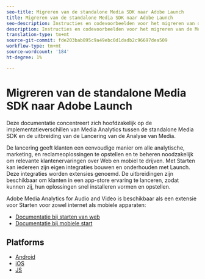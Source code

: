 ```yaml
---
seo-title: Migreren van de standalone Media SDK naar Adobe Launch
title: Migreren van de standalone Media SDK naar Adobe Launch
seo-description: Instructies en codevoorbeelden voor het migreren van de Media SDK naar Launch.
description: Instructies en codevoorbeelden voor het migreren van de Media SDK naar Launch.
translation-type: tm+mt
source-git-commit: fde203bab895c9a49ebc0d1dadb2c96697dea509
workflow-type: tm+mt
source-wordcount: '184'
ht-degree: 1%

---
```



# Migreren van de standalone Media SDK naar Adobe Launch

Deze documentatie concentreert zich hoofdzakelijk op de implementatieverschillen van Media Analytics tussen de standalone Media SDK en de uitbreiding van de Lancering van de Analyse van Media.

De lancering geeft klanten een eenvoudige manier om alle analytische, marketing, en reclameoplossingen te opstellen en te beheren noodzakelijk om relevante klantenervaringen over Web en mobiel te drijven. Met Starten kan iedereen zijn eigen integraties bouwen en onderhouden met Launch. Deze integraties worden extensies genoemd.
De uitbreidingen zijn beschikbaar om klanten in een app-store ervaring te lanceren, zodat kunnen zij, hun oplossingen snel installeren vormen en opstellen.

Adobe Media Analytics for Audio and Video is beschikbaar als een extensie voor Starten voor zowel internet als mobiele apparaten:

* [Documentatie bij starten van web](https://docs.adobe.com/content/help/en/launch/using/extensions-ref/adobe-extension/media-analytics-extension/overview.html)
* [Documentatie bij mobiele start](https://aep-sdks.gitbook.io/docs/using-mobile-extensions/adobe-media-analytics)

## Platforms

* [Android](/help/sdk-implement/sdk-to-launch/sdk-to-launch-migration-platforms/sdk-to-launch-migration-android.md)
* [iOS](/help/sdk-implement/sdk-to-launch/sdk-to-launch-migration-platforms/sdk-to-launch-migration-ios.md)
* [JS](/help/sdk-implement/sdk-to-launch/sdk-to-launch-migration-platforms/sdk-to-launch-migration-js.md)
